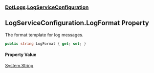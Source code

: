 ### [DotLogs](DotLogs.md 'DotLogs').[LogServiceConfiguration](DotLogs.LogServiceConfiguration.md 'DotLogs\.LogServiceConfiguration')

## LogServiceConfiguration\.LogFormat Property

The format template for log messages\.

```csharp
public string LogFormat { get; set; }
```

#### Property Value
[System\.String](https://learn.microsoft.com/en-us/dotnet/api/system.string 'System\.String')